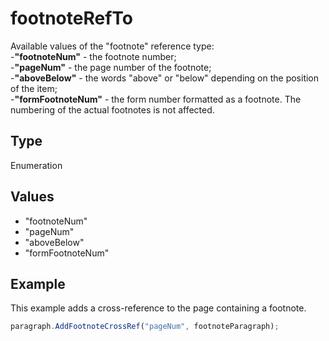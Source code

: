 # footnoteRefTo

Available values of the "footnote" reference type:\
-**"footnoteNum"** - the footnote number;\
-**"pageNum"** - the page number of the footnote;\
-**"aboveBelow"** - the words "above" or "below" depending on the position of the item;\
-**"formFootnoteNum"** - the form number formatted as a footnote. The numbering of the actual footnotes is not affected.

## Type

Enumeration

## Values

- "footnoteNum"
- "pageNum"
- "aboveBelow"
- "formFootnoteNum"


## Example

This example adds a cross-reference to the page containing a footnote.

```javascript editor-xlsx
paragraph.AddFootnoteCrossRef("pageNum", footnoteParagraph);
```
